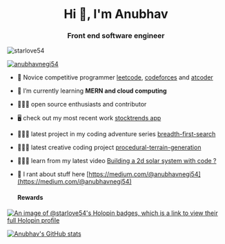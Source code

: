 <h1 align="center">Hi 👋, I'm Anubhav</h1>

<h3 align="center"> Front end software engineer</h3>

<p align="left"> <img src="https://komarev.com/ghpvc/?username=starlove54&label=Profile%20views&color=0e75b6&style=flat" alt="starlove54" /> </p>


<p align="left"> <a href="https://twitter.com/anubhavnegi54" target="blank"><img src="https://img.shields.io/twitter/follow/anubhavnegi54?logo=twitter&style=for-the-badge" alt="anubhavnegi54" /></a> </p>

- 🔭 Novice competitive programmer [leetcode](https://leetcode.com/anubhavnegi54/), [codeforces](https://codeforces.com/profile/starlove) and [atcoder](https://atcoder.jp/users/starlove)

- 🌱 I’m currently learning **MERN and cloud computing**

- 🧑🏽‍💻 open source enthusiasts and contributor  
- 🖥️ check out my most recent work [stocktrends app](https://github.com/starlove54/stocktrends)  
- 🧑🏽‍💻 latest project in my coding adventure series [breadth-first-search](https://github.com/starlove54/breadth-first-search-viz)
- 🧑🏽‍💻 latest creative coding project [procedural-terrain-generation](https://github.com/starlove54/procedural-terrain-generation)  
- 🧑🏽‍💻 learn from my latest video [Building a 2d solar system with code ?](https://www.youtube.com/shorts/-ooxfjTU_Gg)  


- 📝 I rant about stuff here [https://medium.com/@anubhavnegi54](https://medium.com/@anubhavnegi54)

  <h4>Rewards</h4>

[![An image of @starlove54's Holopin badges, which is a link to view their full Holopin profile](https://holopin.me/starlove54)](https://holopin.io/@starlove54)

[![Anubhav's GitHub stats](https://github-readme-stats.vercel.app/api?username=starlove54)](https://github.com/starlove54/github-readme-stats)



